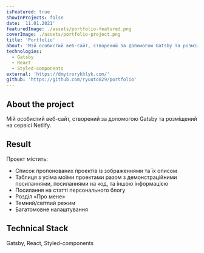 ```yaml
---
isFeatured: true
showInProjects: false
date: '11.01.2021'
featuredImage: ./assets/portfolio-featured.png
coverImage: ./assets/portfolio-project.png
title: 'Portfolio'
about: 'Мій особистий веб-сайт, створений за допомогою Gatsby та розміщений на сервісі Netlify'
technologies:
  - Gatsby
  - React
  - Styled-components
external: 'https://dmytrorykhlyk.com/'
github: 'https://github.com/ryuuto829/portfolio'
---
```


## About the project

Мій особистий веб-сайт, створений за допомогою Gatsby та розміщений на сервісі Netlify.

## Result

Проект містить:

- Список пропонованих проектів із зображеннями та їх описом
- Таблиця з усіма моїми проектами разом з демонстраційними посиланнями, посиланнями на код, та іншою інформацією
- Посилання на статті персонального блогу
- Розділ «Про мене»
- Темний/світлий режим
- Багатомовне налаштування

## Technical Stack

Gatsby, React, Styled-components
